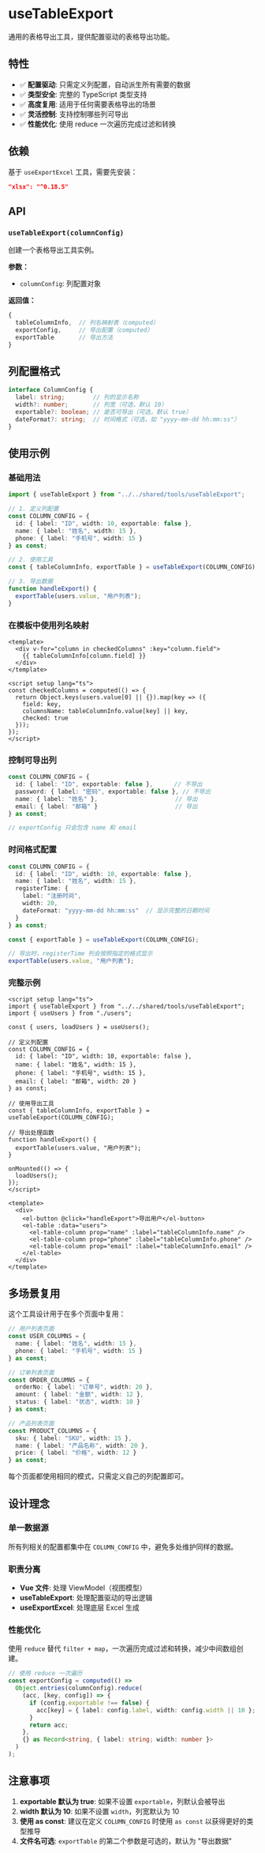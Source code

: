 # useTableExport

通用的表格导出工具，提供配置驱动的表格导出功能。

## 特性

- ✅ **配置驱动**: 只需定义列配置，自动派生所有需要的数据
- ✅ **类型安全**: 完整的 TypeScript 类型支持
- ✅ **高度复用**: 适用于任何需要表格导出的场景
- ✅ **灵活控制**: 支持控制哪些列可导出
- ✅ **性能优化**: 使用 reduce 一次遍历完成过滤和转换

## 依赖

基于 `useExportExcel` 工具，需要先安装：

```json
"xlsx": "^0.18.5"
```

## API

### `useTableExport(columnConfig)`

创建一个表格导出工具实例。

**参数：**
- `columnConfig`: 列配置对象

**返回值：**
```ts
{
  tableColumnInfo,  // 列名映射表（computed）
  exportConfig,     // 导出配置（computed）
  exportTable       // 导出方法
}
```

## 列配置格式

```ts
interface ColumnConfig {
  label: string;        // 列的显示名称
  width?: number;       // 列宽（可选，默认 10）
  exportable?: boolean; // 是否可导出（可选，默认 true）
  dateFormat?: string;  // 时间格式（可选，如 "yyyy-mm-dd hh:mm:ss"）
}
```

## 使用示例

### 基础用法

```ts
import { useTableExport } from "../../shared/tools/useTableExport";

// 1. 定义列配置
const COLUMN_CONFIG = {
  id: { label: "ID", width: 10, exportable: false },
  name: { label: "姓名", width: 15 },
  phone: { label: "手机号", width: 15 }
} as const;

// 2. 使用工具
const { tableColumnInfo, exportTable } = useTableExport(COLUMN_CONFIG);

// 3. 导出数据
function handleExport() {
  exportTable(users.value, "用户列表");
}
```

### 在模板中使用列名映射

```vue
<template>
  <div v-for="column in checkedColumns" :key="column.field">
    {{ tableColumnInfo[column.field] }}
  </div>
</template>

<script setup lang="ts">
const checkedColumns = computed(() => {
  return Object.keys(users.value[0] || {}).map(key => ({
    field: key,
    columnsName: tableColumnInfo.value[key] || key,
    checked: true
  }));
});
</script>
```

### 控制可导出列

```ts
const COLUMN_CONFIG = {
  id: { label: "ID", exportable: false },      // 不导出
  password: { label: "密码", exportable: false }, // 不导出
  name: { label: "姓名" },                      // 导出
  email: { label: "邮箱" }                      // 导出
} as const;

// exportConfig 只会包含 name 和 email
```

### 时间格式配置

```ts
const COLUMN_CONFIG = {
  id: { label: "ID", width: 10, exportable: false },
  name: { label: "姓名", width: 15 },
  registerTime: {
    label: "注册时间",
    width: 20,
    dateFormat: "yyyy-mm-dd hh:mm:ss"  // 显示完整的日期时间
  }
} as const;

const { exportTable } = useTableExport(COLUMN_CONFIG);

// 导出时，registerTime 列会按照指定的格式显示
exportTable(users.value, "用户列表");
```

### 完整示例

```vue
<script setup lang="ts">
import { useTableExport } from "../../shared/tools/useTableExport";
import { useUsers } from "./users";

const { users, loadUsers } = useUsers();

// 定义列配置
const COLUMN_CONFIG = {
  id: { label: "ID", width: 10, exportable: false },
  name: { label: "姓名", width: 15 },
  phone: { label: "手机号", width: 15 },
  email: { label: "邮箱", width: 20 }
} as const;

// 使用导出工具
const { tableColumnInfo, exportTable } = useTableExport(COLUMN_CONFIG);

// 导出处理函数
function handleExport() {
  exportTable(users.value, "用户列表");
}

onMounted(() => {
  loadUsers();
});
</script>

<template>
  <div>
    <el-button @click="handleExport">导出用户</el-button>
    <el-table :data="users">
      <el-table-column prop="name" :label="tableColumnInfo.name" />
      <el-table-column prop="phone" :label="tableColumnInfo.phone" />
      <el-table-column prop="email" :label="tableColumnInfo.email" />
    </el-table>
  </div>
</template>
```

## 多场景复用

这个工具设计用于在多个页面中复用：

```ts
// 用户列表页面
const USER_COLUMNS = {
  name: { label: "姓名", width: 15 },
  phone: { label: "手机号", width: 15 }
} as const;

// 订单列表页面
const ORDER_COLUMNS = {
  orderNo: { label: "订单号", width: 20 },
  amount: { label: "金额", width: 12 },
  status: { label: "状态", width: 10 }
} as const;

// 产品列表页面
const PRODUCT_COLUMNS = {
  sku: { label: "SKU", width: 15 },
  name: { label: "产品名称", width: 20 },
  price: { label: "价格", width: 12 }
} as const;
```

每个页面都使用相同的模式，只需定义自己的列配置即可。

## 设计理念

### 单一数据源
所有列相关的配置都集中在 `COLUMN_CONFIG` 中，避免多处维护同样的数据。

### 职责分离
- **Vue 文件**: 处理 ViewModel（视图模型）
- **useTableExport**: 处理配置驱动的导出逻辑
- **useExportExcel**: 处理底层 Excel 生成

### 性能优化
使用 `reduce` 替代 `filter + map`，一次遍历完成过滤和转换，减少中间数组创建。

```ts
// 使用 reduce 一次遍历
const exportConfig = computed(() =>
  Object.entries(columnConfig).reduce(
    (acc, [key, config]) => {
      if (config.exportable !== false) {
        acc[key] = { label: config.label, width: config.width || 10 };
      }
      return acc;
    },
    {} as Record<string, { label: string; width: number }>
  )
);
```

## 注意事项

1. **exportable 默认为 true**: 如果不设置 `exportable`，列默认会被导出
2. **width 默认为 10**: 如果不设置 `width`，列宽默认为 10
3. **使用 as const**: 建议在定义 `COLUMN_CONFIG` 时使用 `as const` 以获得更好的类型推导
4. **文件名可选**: `exportTable` 的第二个参数是可选的，默认为 "导出数据"

